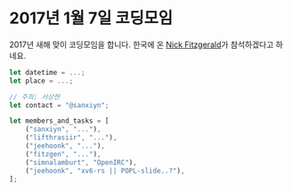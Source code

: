 2017년 1월 7일 코딩모임
====================

2017년 새해 맞이 코딩모임을 합니다. 한국에 온 [Nick Fitzgerald](http://fitzgeraldnick.com/)가 참석하겠다고 하네요.

```rust
let datetime = ...;
let place = ...;

// 주최: 서상현
let contact = "@sanxiyn";

let members_and_tasks = [
    ("sanxiyn", "..."),
    ("lifthrasiir", "..."),
    ("jeehoonk", "..."),
    ("fitzgen", "..."),
    ("simnalamburt", "OpenIRC"),
    ("jeehoonk", "xv6-rs || POPL-slide..?"),
];
```
